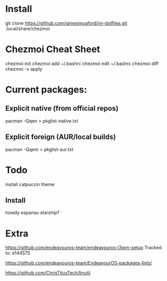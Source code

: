 # Install
git clone https://github.com/jamesmugford/jm-dotfiles.git .local/share/chezmoi

# Chezmoi Cheat Sheet
chezmoi init
chezmoi add ~/.bashrc
chezmoi edit ~/.bashrc
chezmoi diff
chezmoi -v apply

# Current packages:

## Explicit native (from official repos)
pacman -Qqen > pkglist-native.txt

## Explicit foreign (AUR/local builds)
pacman -Qqem > pkglist-aur.txt


# Todo

install catpuccin theme

## Install
howdy
espanso
starship?



# Extra

https://github.com/endeavouros-team/endeavouros-i3wm-setup
Tracked to:
e144575

https://github.com/endeavouros-team/EndeavourOS-packages-lists/


https://github.com/ChrisTitusTech/linutil
